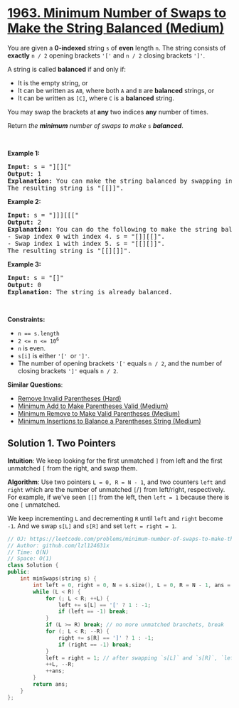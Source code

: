 # [1963. Minimum Number of Swaps to Make the String Balanced (Medium)](https://leetcode.com/problems/minimum-number-of-swaps-to-make-the-string-balanced/)

<p>You are given a <strong>0-indexed</strong> string <code>s</code> of <strong>even</strong> length <code>n</code>. The string consists of <strong>exactly</strong> <code>n / 2</code> opening brackets <code>'['</code> and <code>n / 2</code> closing brackets <code>']'</code>.</p>

<p>A string is called <strong>balanced</strong> if and only if:</p>

<ul>
	<li>It is the empty string, or</li>
	<li>It can be written as <code>AB</code>, where both <code>A</code> and <code>B</code> are <strong>balanced</strong> strings, or</li>
	<li>It can be written as <code>[C]</code>, where <code>C</code> is a <strong>balanced</strong> string.</li>
</ul>

<p>You may swap the brackets at <strong>any</strong> two indices <strong>any</strong> number of times.</p>

<p>Return <em>the <strong>minimum</strong> number of swaps to make </em><code>s</code> <em><strong>balanced</strong></em>.</p>

<p>&nbsp;</p>
<p><strong>Example 1:</strong></p>

<pre><strong>Input:</strong> s = "][]["
<strong>Output:</strong> 1
<strong>Explanation:</strong> You can make the string balanced by swapping index 0 with index 3.
The resulting string is "[[]]".
</pre>

<p><strong>Example 2:</strong></p>

<pre><strong>Input:</strong> s = "]]][[["
<strong>Output:</strong> 2
<strong>Explanation:</strong> You can do the following to make the string balanced:
- Swap index 0 with index 4. s = "[]][[]".
- Swap index 1 with index 5. s = "[[][]]".
The resulting string is "[[][]]".
</pre>

<p><strong>Example 3:</strong></p>

<pre><strong>Input:</strong> s = "[]"
<strong>Output:</strong> 0
<strong>Explanation:</strong> The string is already balanced.
</pre>

<p>&nbsp;</p>
<p><strong>Constraints:</strong></p>

<ul>
	<li><code>n == s.length</code></li>
	<li><code>2 &lt;= n &lt;= 10<sup>6</sup></code></li>
	<li><code>n</code> is even.</li>
	<li><code>s[i]</code> is either <code>'[' </code>or <code>']'</code>.</li>
	<li>The number of opening brackets <code>'['</code> equals <code>n / 2</code>, and the number of closing brackets <code>']'</code> equals <code>n / 2</code>.</li>
</ul>


**Similar Questions**:
* [Remove Invalid Parentheses (Hard)](https://leetcode.com/problems/remove-invalid-parentheses/)
* [Minimum Add to Make Parentheses Valid (Medium)](https://leetcode.com/problems/minimum-add-to-make-parentheses-valid/)
* [Minimum Remove to Make Valid Parentheses (Medium)](https://leetcode.com/problems/minimum-remove-to-make-valid-parentheses/)
* [Minimum Insertions to Balance a Parentheses String (Medium)](https://leetcode.com/problems/minimum-insertions-to-balance-a-parentheses-string/)

## Solution 1. Two Pointers

**Intuition**: We keep looking for the first unmatched `]` from left and the first unmatched `[` from the right, and swap them.

**Algorithm**: Use two pointers `L = 0, R = N - 1`, and two counters `left` and `right` which are the number of unmatched `[`/`]` from left/right, respectively. For example, if we've seen `[[]` from the left, then `left = 1` because there is one `[` unmatched.

We keep incrementing `L` and decrementing `R` until `left` and `right` become `-1`. And we swap `s[L]` and `s[R]` and set `left = right = 1`.

```cpp
// OJ: https://leetcode.com/problems/minimum-number-of-swaps-to-make-the-string-balanced/
// Author: github.com/lzl124631x
// Time: O(N)
// Space: O(1)
class Solution {
public:
    int minSwaps(string s) {
        int left = 0, right = 0, N = s.size(), L = 0, R = N - 1, ans = 0; 
        while (L < R) {
            for (; L < R; ++L) {
                left += s[L] == '[' ? 1 : -1;
                if (left == -1) break;
            }
            if (L >= R) break; // no more unmatched branchets, break
            for (; L < R; --R) {
                right += s[R] == ']' ? 1 : -1;
                if (right == -1) break;
            }
            left = right = 1; // after swapping `s[L]` and `s[R]`, `left` and `right` will become `1`.
            ++L, --R;
            ++ans;
        }
        return ans;
    }
};
```